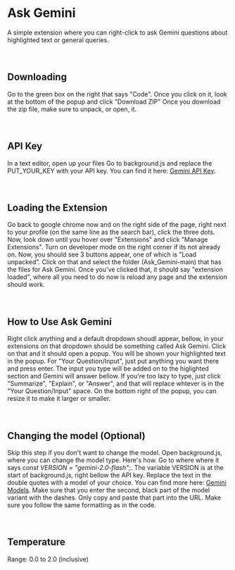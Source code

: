 # Ask Gemini
A simple extension where you can right-click to ask Gemini questions about highlighted text or general queries.
<br>
<br>
<br>

## Downloading
Go to the green box on the right that says "Code". Once you click on it, look at the bottom of the popup and click "Download ZIP"
Once you download the zip file, make sure to unpack, or open, it.
<br>
<br>
<br>

## API Key
In a text editor, open up your files
Go to background.js and replace the PUT_YOUR_KEY with your API key. You can find it here: [Gemini API Key](https://aistudio.google.com/app/apikey).
<br>
<br>
<br>

## Loading the Extension
Go back to google chrome now and on the right side of the page, right next to your profile (on the same line as the search bar), click the three dots. Now, look down until you hover over "Extensions" and click "Manage Extensions". Turn on developer mode on the right corner if its not already on. Now, you should see 3 buttons appear, one of which is "Load unpacked". Click on that and select the folder (Ask_Gemini-main) that has the files for Ask Gemini. Once you've clicked that, it should say "extension loaded", where all you need to do now is reload any page and the extension should work.
<br>
<br>
<br>

## How to Use Ask Gemini
Right click anything and a default dropdown shoudl appear, bellow, in your extensions on that dropdown should be something called Ask Gemini. Click on that and it should open a popup. You will be shown your highlighted text in the popup. For "Your Question/Input", just put anything you want there and press enter. The input you type will be added on to the higlighted section and Gemini will answer bellow. If you're too lazy to type, just click "Summarize", "Explain", or "Answer", and that will replace whtever is in the "Your Question/Input" space. On the bottom right of the popup, you can resize it to make it larger or smaller.
<br>
<br>
<br>

## Changing the model (Optional)
Skip this step if you don't want to change the model. Open background.js, where you can change the model type. Here's how. Go to where where it says _const VERSION = "gemini-2.0-flash";_. The variable VERSION is at the start of background.js, right bellow the API key. Replace the text in the double quotes with a model of your choice. You can find more here: [Gemini Models](https://ai.google.dev/gemini-api/docs/models). Make sure that you enter the second, black part of the model variant with the dashes. Only copy and paste that part into the URL. Make sure you follow the same formatting as in the code.
<br>
<br>
<br>

## Temperature
Range: 0.0 to 2.0 (inclusive)
